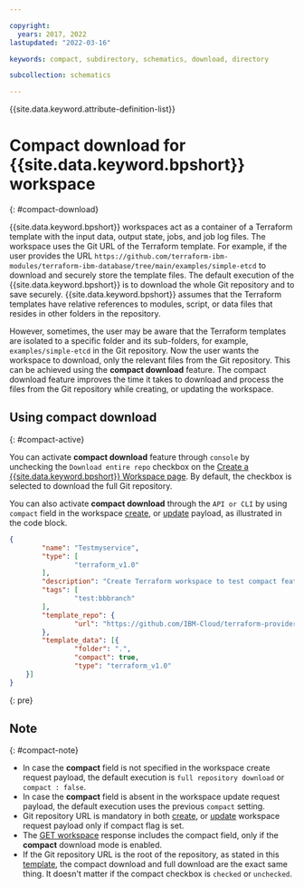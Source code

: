 ```yaml
---

copyright:
  years: 2017, 2022
lastupdated: "2022-03-16"

keywords: compact, subdirectory, schematics, download, directory

subcollection: schematics

---
```


{{site.data.keyword.attribute-definition-list}}

# Compact download for {{site.data.keyword.bpshort}} workspace
{: #compact-download}

{{site.data.keyword.bpshort}} workspaces act as a container of a Terraform template with the input data, output state, jobs, and job log files. The workspace uses the Git URL of the Terraform template. For example, if the user provides the URL `https://github.com/terraform-ibm-modules/terraform-ibm-database/tree/main/examples/simple-etcd` to download and securely store the template files. The default execution of the {{site.data.keyword.bpshort}} is to download the whole Git repository and to save securely. {{site.data.keyword.bpshort}} assumes that the Terraform templates have relative references to modules, script, or data files that resides in other folders in the repository. 

However, sometimes, the user may be aware that the Terraform templates are isolated to a specific folder and its sub-folders, for example, `examples/simple-etcd` in the Git repository. Now the user wants the workspace to download, only the relevant files from the Git repository. This can be achieved using the **compact download** feature. The compact download feature improves the time it takes to download and process the files from the Git repository while creating, or updating the workspace.

## Using compact download
{: #compact-active}

You can activate **compact download** feature through `console` by unchecking the `Download entire repo` checkbox on the [Create a {{site.data.keyword.bpshort}} Workspace page](https://cloud.ibm.com/schematics/workspaces/create). By default, the checkbox is selected to download the full Git repository.

You can also activate **compact download** through the `API or CLI` by using `compact` field in the workspace [create](/apidocs/schematics/schematics#create-workspace), or [update](/apidocs/schematics/schematics#replace-workspace) payload, as illustrated in the code block.
```json
{
        "name": "Testmyservice",
        "type": [
                "terraform_v1.0"
        ],
        "description": "Create Terraform workspace to test compact feature",
        "tags": [
                "test:bbbranch"
        ],
        "template_repo": {
                "url": "https://github.com/IBM-Cloud/terraform-provider-ibm/tree/master/examples/ibm-resource-instance"
        },
        "template_data": [{
                "folder": ".",
                "compact": true,
                "type": "terraform_v1.0"
    }]
}
```
{: pre}

## Note
{: #compact-note}

- In case the **compact** field is not specified in the workspace create request payload, the default execution is `full repository download` or `compact : false`.
- In case the **compact** field is absent in the workspace update request payload, the default execution uses the previous `compact` setting.
- Git repository URL is mandatory in both [create](/apidocs/schematics/schematics#create-workspace), or [update](/apidocs/schematics/schematics#replace-workspace) workspace request payload only if compact flag is set.
- The [GET workspace](/apidocs/schematics/schematics#get-workspace) response includes the compact field, only if the **compact** download mode is enabled.
- If the Git repository URL is the root of the repository, as stated in this [template](https://github.com/Cloud-Schematics/LEMP), the compact download and full download are the exact same thing. It doesn't matter if the compact checkbox is `checked` or `unchecked`.
